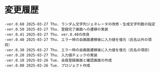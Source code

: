 # 変更履歴

	-ver.0.60 2025-03-27 Thu. ランダム文字列ジェネレータの改修・生成文字列数の指定
	-ver.0.50 2025-03-27 Thu. 登録完了画面への遷移の実装
	-ver.0.41 2025-03-27 Thu. ver.0.40の改良
	-ver.0.40 2025-03-27 Thu. エラー時の自画面遷移後に入力値を復元（氏名以外の項目）
	-ver.0.30 2025-03-27 Thu. エラー時の自画面遷移後に入力値を復元（氏名の項目）
	-ver.0.20 2025-03-27 Thu. 入力値チェックの実装
	-ver.0.10 2025-03-26 Tue. 会員登録画面と確認画面の作成
	-ver.0.00 2025-03-26 Tue. プロジェクト作成
